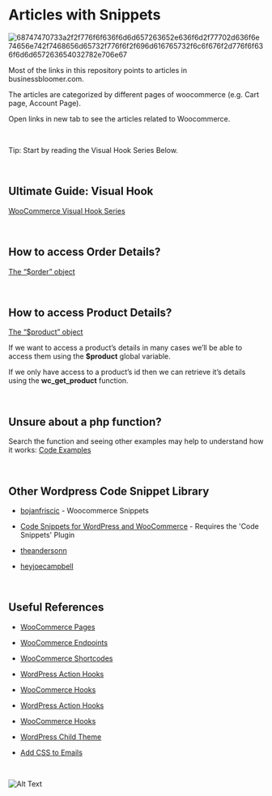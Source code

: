 # Articles with Snippets 

![68747470733a2f2f776f6f636f6d6d657263652e636f6d2f77702d636f6e74656e742f7468656d65732f776f6f2f696d616765732f6c6f676f2d776f6f636f6d6d657263654032782e706e67](https://user-images.githubusercontent.com/84559502/119216579-094ae300-bb07-11eb-9c77-2f8543ced512.png)

Most of the links in this repository points to articles in businessbloomer.com. 

The articles are categorized by different pages of woocommerce (e.g. Cart page, Account Page). 

Open links in new tab to see the articles related to Woocommerce.

<br/>

Tip: Start by reading the Visual Hook Series Below.

<br/>

## Ultimate Guide: Visual Hook
[WooCommerce Visual Hook Series](https://www.businessbloomer.com/category/woocommerce-tips/visual-hook-series/)

<br/>

## How to access Order Details?
[The “$order” object](https://www.businessbloomer.com/woocommerce-easily-get-order-info-total-items-etc-from-order-object/)

<br/>

## How to access Product Details?

[The “$product” object](https://www.businessbloomer.com/woocommerce-easily-get-product-info-title-sku-desc-product-object/)

If we want to access a product’s details in many cases we’ll be able to access
them using the **$product** global variable.

If we only have access to a product’s id then we can retrieve it’s details using
the **wc_get_product** function.

<br/>

## Unsure about a php function?
Search the function and seeing other examples may help to understand how it works: [Code Examples](https://hotexamples.com/)

<br/>

## Other Wordpress Code Snippet Library

* [bojanfriscic](https://github.com/bojanfriscic/wordpress-snippets/tree/master/Woocommerce) - Woocommerce Snippets

* [Code Snippets for WordPress and WooCommerce](https://github.com/lukecav/code-snippets-wp-speed-up) - Requires the 'Code Snippets' Plugin

* [theandersonn](https://github.com/theandersonn/wp-snippets)

* [heyjoecampbell](https://github.com/heyjoecampbell/wordpress-snippets)



<br/>

## Useful References

* [WooCommerce Pages](https://docs.woocommerce.com/document/woocommerce-pages/)

* [WooCommerce Endpoints](https://docs.woocommerce.com/document/woocommerce-endpoints-2-1/)

* [WooCommerce Shortcodes](https://docs.woocommerce.com/document/woocommerce-shortcodes/)

* [WordPress Action Hooks](https://developer.wordpress.org/plugins/hooks/actions/)

* [WooCommerce Hooks](https://docs.woocommerce.com/document/introduction-to-hooks-actions-and-filters/)

* [WordPress Action Hooks](https://developer.wordpress.org/plugins/hooks/actions/)

* [WooCommerce Hooks](https://docs.woocommerce.com/document/introduction-to-hooks-actions-and-filters/)

* [WordPress Child Theme](https://developer.wordpress.org/themes/advanced-topics/child-themes/)

* [Add CSS to Emails](https://businessbloomer.com/woocommerce-add-css-woocommerce-emails/)


<br/>


![Alt Text](https://media.giphy.com/media/vFKqnCdLPNOKc/giphy.gif)
